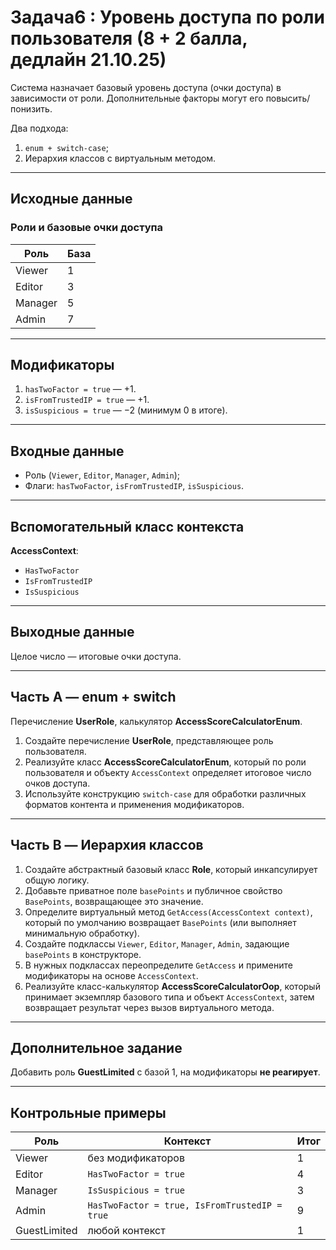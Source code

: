 # Задача6 : Уровень доступа по роли пользователя (8 + 2 балла, дедлайн 21.10.25)

Система назначает базовый уровень доступа (очки доступа) в зависимости от роли. Дополнительные факторы могут его повысить/понизить.

Два подхода:
1. `enum + switch-case`;
2. Иерархия классов с виртуальным методом.

---

## Исходные данные
### Роли и базовые очки доступа
| Роль | База |
|------|------|
| Viewer | 1 |
| Editor | 3 |
| Manager | 5 |
| Admin | 7 |

---

## Модификаторы
1. `hasTwoFactor = true` — +1.
2. `isFromTrustedIP = true` — +1.
3. `isSuspicious = true` — −2 (минимум 0 в итоге).

---

## Входные данные
- Роль (`Viewer`, `Editor`, `Manager`, `Admin`);
- Флаги: `hasTwoFactor`, `isFromTrustedIP`, `isSuspicious`.

---

## Вспомогательный класс контекста
**AccessContext**:
- `HasTwoFactor`
- `IsFromTrustedIP`
- `IsSuspicious`

---

## Выходные данные
Целое число — итоговые очки доступа.

---

## Часть A — enum + switch
Перечисление **UserRole**, калькулятор **AccessScoreCalculatorEnum**.

1. Создайте перечисление **UserRole**, представляющее роль пользователя.
2. Реализуйте класс **AccessScoreCalculatorEnum**, который по роли пользователя и объекту `AccessContext` определяет итоговое число очков доступа.
3. Используйте конструкцию `switch-case` для обработки различных форматов контента и применения модификаторов.

---

## Часть B — Иерархия классов

1. Создайте абстрактный базовый класс **Role**, который инкапсулирует общую логику.
2. Добавьте приватное поле `basePoints` и публичное свойство `BasePoints`, возвращающее это значение.
3. Определите виртуальный метод `GetAccess(AccessContext context)`, который по умолчанию возвращает `BasePoints` (или выполняет минимальную обработку).
4. Создайте подклассы `Viewer`, `Editor`, `Manager`, `Admin`, задающие `basePoints` в конструкторе.
5. В нужных подклассах переопределите `GetAccess` и примените модификаторы на основе `AccessContext`.
6. Реализуйте класс-калькулятор **AccessScoreCalculatorOop**, который принимает экземпляр базового типа и объект `AccessContext`, затем возвращает результат через вызов виртуального метода.

---

## Дополнительное задание
Добавить роль **GuestLimited** с базой 1, на модификаторы **не реагирует**.

---

## Контрольные примеры
| Роль | Контекст | Итог |
|-----|----------|------|
| Viewer | без модификаторов | 1 |
| Editor | `HasTwoFactor = true` | 4 |
| Manager | `IsSuspicious = true` | 3 |
| Admin | `HasTwoFactor = true, IsFromTrustedIP = true` | 9 |
| GuestLimited | любой контекст | 1 |
